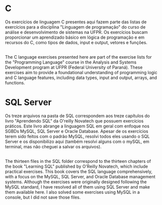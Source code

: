 # C
Os exercícios de linguagem C presentes aqui fazem parte das listas de exercícios para a disciplina "Linguagem de programação" do curso de análise e desenvolvimento de sistemas na UFPR.
Os exercícios buscam proporcionar um aprendizado básico em lógica de programação e em recursos do C, como tipos de dados, input e output, vetores e funções. </br> </br>

The C language exercises presented here are part of the exercise lists for the "Programming Language" course in the Analysis and Systems Development program at UFPR (Federal University of Paraná).
These exercises aim to provide a foundational understanding of programming logic and C language features, including data types, input and output, arrays, and functions.

# SQL Server
Os treze arquivos na pasta de SQL correspondem aos treze capítulos do livro "Aprendendo SQL" da O'reilly Novatech que possuem exercícios práticos.
Este livro abrange a linguagem SQL em geral com enfoque nos SGBDs MySQL, SQL Server e Oracle Database.
Apesar de os exercícios terem sido feitos com o padrão MySQL, resolvi todos eles usando o SQL Server e os disponibilizo aqui (também resolvi alguns com o mySQL, em terminal, 
mas não cheguei a salvar os arquivos). </br> </br>

The thirteen files in the SQL folder correspond to the thirteen chapters of the book "Learning SQL" published by O'Reilly Novatech, which include practical exercises.
This book covers the SQL language comprehensively, with a focus on the MySQL, SQL Server, and Oracle Database management systems.
Although the exercises were originally designed following the MySQL standard, I have resolved all of them using SQL Server and make them available here. 
I also solved some exercises using MySQL in a console, but I did not save those files.
